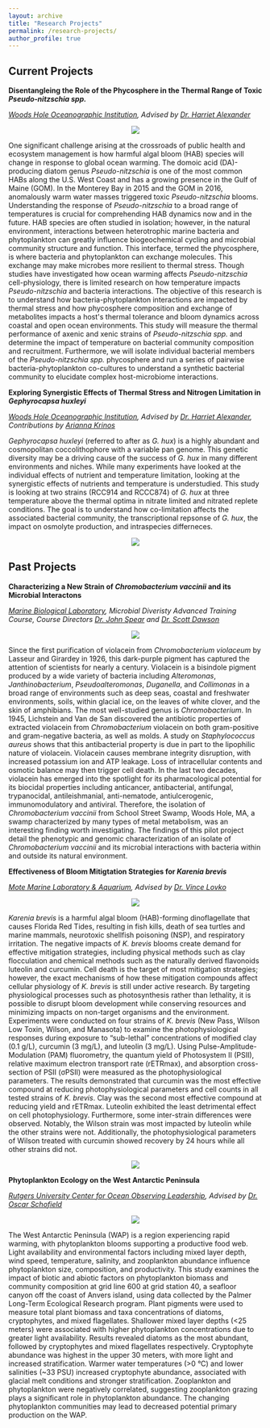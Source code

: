 ```yaml
---
layout: archive
title: "Research Projects"
permalink: /research-projects/
author_profile: true
---
```


Current Projects
--------------

**Disentangleing the Role of the Phycosphere in the Thermal Range of Toxic *Pseudo-nitzschia spp.***

_[Woods Hole Oceanographic Institution](https://www.whoi.edu/), Advised by [Dr. Harriet Alexander](https://alexanderlabwhoi.github.io)_

<center><p align="center" style="max-width:60%;"><img src="../images/pseumu.jpg" /></p></center>

One significant challenge arising at the crossroads of public health and ecosystem management is how harmful algal bloom (HAB) species will change in response to global ocean warming. The domoic acid (DA)-producing diatom genus _Pseudo-nitzschia_ is one of the most common HABs along the U.S. West Coast and has a growing presence in the Gulf of Maine (GOM). In the Monterey Bay in 2015 and the GOM in 2016, anomalously warm water masses triggered toxic _Pseudo-nitzschia_ blooms. Understanding the response of _Pseudo-nitzschia_ to a broad range of temperatures is crucial for comprehending HAB dynamics now and in the future. HAB species are often studied in isolation; however, in the natural environment, interactions between heterotrophic marine bacteria and phytoplankton can greatly influence biogeochemical cycling and microbial community structure and function. This interface, termed the phycosphere, is where bacteria and phytoplankton can exchange molecules. This exchange may make microbes more resilient to thermal stress. Though studies have investigated how ocean warming affects _Pseudo-nitzschia_ cell-physiology, there is limited research on how temperature impacts _Pseudo-nitzschia_ and bacteria interactions. The objective of this research is to understand how bacteria-phytoplankton interactions are impacted by thermal stress and how phycosphere composition and exchange of metabolites impacts a host's thermal tolerance and bloom dynamics across coastal and open ocean environments. This study will measure the thermal performance of axenic and xenic strains of _Pseudo-nitzschia spp._ and determine the impact of temperature on bacterial community composition and recruitment. Furthermore, we will isolate individual bacterial members of the _Pseudo-nitzschia spp._ phycosphere and run a series of pairwise bacteria-phytoplankton co-cultures to understand a synthetic bacterial community to elucidate complex host-microbiome interactions.

**Exploring Synergistic Effects of Thermal Stress and Nitrogen Limitation in *Gephyrocapsa huxleyi***

_[Woods Hole Oceanographic Institution](https://www.whoi.edu/), Advised by [Dr. Harriet Alexander](https://alexanderlabwhoi.github.io), Contributions by [Arianna Krinos](https://akrinos.github.io)_

_Gephyrocapsa huxleyi_ (referred to after as _G. hux_) is a highly abundant and cosmopolitan coccolithophore with a variable pan genome. This genetic diversity may be a driving cause of the success of _G. hux_ in many different environments and niches. While many experiments have looked at the individual effects of nutrient and temperature limitation, looking at the synergistic effects of nutrients and temperature is understudied. This study is looking at two strains (RCC914 and RCCC874) of _G. hux_ at three temperature above the thermal optima in nitrate limited and nitrated replete conditions. The goal is to understand how co-limitation affects the associated bacterial community, the transcriptional repsonse of _G. hux_, the impact on osmolyte production, and intraspecies differneces.

<center><p align="center" style="max-width:60%;"><img src="../images/2023-12-10_11-20-45_050.jpg" /></p></center>

Past Projects
--------------

**Characterizing a New Strain of _Chromobacterium vaccinii_ and its Microbial Interactons**

_[Marine Biological Laboratory](https://www.mbl.edu/), Microbial Diveristy Advanced Training Course, Course Directors [Dr. John Spear](https://cee.mines.edu/project/spear-john/) and [Dr. Scott Dawson](https://biology.ucdavis.edu/people/scott-dawson)_

<center><p align="center" style="max-width:60%;"><img src="../images/IMG_7476.png" /></p></center>

Since the first purification of violacein from _Chromobacterium violaceum_ by Lasseur and Girardey in 1926, this dark-purple pigment has captured the attention of scientists for nearly a century. Violacein is a bisindole pigment produced by a wide variety of bacteria including _Alteromonas_, _Janthinobacterium_, _Pseudoalteromonas_, _Duganella_, and _Collimonas_ in a broad range of environments such as deep seas, coastal and freshwater environments, soils, within glacial ice, on the leaves of white clover, and the skin of amphibians. The most well-studied genus is _Chromobacterium_. In 1945, Lichstein and Van de San discovered the antibiotic properties of extracted violacein from _Chromobacterium_ violacein on both gram-positive and gram-negative bacteria, as well as molds. A study on _Staphylococcus aureus_ shows that this antibacterial property is due in part to the lipophilic nature of violacein. Violacein causes membrane integrity disruption, with increased potassium ion and ATP leakage. Loss of intracellular contents and osmotic balance may then trigger cell death. In the last two decades, violacein has emerged into the spotlight for its pharmacological potential for its biocidal properties including anticancer, antibacterial, antifungal, trypanocidal, antileishmanial, anti-nematode, antiulcerogenic, immunomodulatory and antiviral. Therefore, the isolation of _Chromobacterium vaccinii_ from School Street Swamp, Woods Hole, MA, a swamp characterized by many types of metal metabolism, was an interesting finding worth investigating. The findings of this pilot project detail the phenotypic and genomic characterization of an isolate of _Chromobacterium vaccinii_ and its microbial interactions with bacteria within and outside its natural environment.

**Effectiveness of Bloom Mitigtation Strategies for *Karenia brevis***

_[Mote Marine Laboratory & Aquarium](https://mote.org/), Advised by [Dr. Vince Lovko](https://mote.org/staff/member/vincent-lovko1)_

<center><p align="center" style="max-width:60%;"><img src="../images/20220610_132524.jpg" /></p></center>

_Karenia brevis_ is a harmful algal bloom (HAB)-forming dinoflagellate that causes Florida Red
Tides, resulting in fish kills, death of sea turtles and marine mammals, neurotoxic shellfish
poisoning (NSP), and respiratory irritation. The negative impacts of _K. brevis_ blooms create
demand for effective mitigation strategies, including physical methods such as clay flocculation
and chemical methods such as the naturally derived flavonoids luteolin and curcumin. Cell death
is the target of most mitigation strategies; however, the exact mechanisms of how these
mitigation compounds affect cellular physiology of _K. brevis_ is still under active research. By
targeting physiological processes such as photosynthesis rather than lethality, it is possible to
disrupt bloom development while conserving resources and minimizing impacts on non-target
organisms and the environment. Experiments were conducted on four strains of _K. brevis_ (New
Pass, Wilson Low Toxin, Wilson, and Manasota) to examine the photophysiological responses
during exposure to “sub-lethal” concentrations of modified clay (0.1 g/L), curcumin (3 mg/L),
and luteolin (3 mg/L). Using Pulse-Amplitude-Modulation (PAM) fluorometry, the quantum
yield of Photosystem II (PSII), relative maximum electron transport rate (rETRmax), and
absorption cross-section of PSII (σPSII) were measured as the photophysiological parameters. The
results demonstrated that curcumin was the most effective compound at reducing
photophysiological parameters and cell counts in all tested strains of _K. brevis_. Clay was the
second most effective compound at reducing yield and rETRmax. Luteolin exhibited the least
detrimental effect on cell photophysiology. Furthermore, some inter-strain differences were
observed. Notably, the Wilson strain was most impacted by luteolin while the other strains were
not. Additionally, the photophysiological parameters of Wilson treated with curcumin showed
recovery by 24 hours while all other strains did not.

<center><p align="center" style="max-width:60%;"><img src="../images/image000005.jpg" /></p></center>

**Phytoplankton Ecology on the West Antarctic Peninsula**

_[Rutgers University Center for Ocean Observing Leadership](https://rucool.marine.rutgers.edu/), Advised by [Dr. Oscar Schofield](https://marine.rutgers.edu/team/oscar-schofield/)_

<center><p align="center" style="max-width:80%;"><img src="../images/wap.png" /></p></center>

The West Antarctic Peninsula (WAP) is a region experiencing rapid warming, with phytoplankton blooms supporting a productive food web. Light availability and environmental factors including mixed layer depth, wind speed, temperature, salinity, and zooplankton abundance influence phytoplankton size, composition, and productivity. This study examines the impact of biotic and abiotic factors on phytoplankton biomass and community composition at grid line 600 at grid station 40, a seafloor canyon off the coast of Anvers island, using data collected by the Palmer Long-Term Ecological Research program. Plant pigments were used to measure total plant biomass and taxa concentrations of diatoms, cryptophytes, and mixed flagellates. Shallower mixed layer depths (<25 meters) were associated with higher phytoplankton concentrations due to greater light availability. Results revealed diatoms as the most abundant, followed by cryptophytes and mixed flagellates respectively. Cryptophyte abundance was highest in the upper 30 meters, with more light and increased stratification. Warmer water temperatures (>0 °C) and lower salinities (~33 PSU) increased cryptophyte abundance, associated with glacial melt conditions and stronger stratification. Zooplankton and phytoplankton were negatively correlated, suggesting zooplankton grazing plays a significant role in phytoplankton abundance. The changing phytoplankton communities may lead to decreased potential primary production on the WAP.
